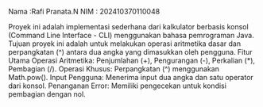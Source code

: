 Nama :Rafi Pranata.N
NIM : 202410370110048

Proyek ini adalah implementasi sederhana dari kalkulator berbasis konsol (Command Line Interface - CLI) menggunakan bahasa pemrograman Java.
Tujuan proyek ini adalah untuk melakukan operasi aritmetika dasar dan perpangkatan (^) antara dua angka yang dimasukkan oleh pengguna.
Fitur Utama
Operasi Aritmetika: Penjumlahan (+), Pengurangan (-), Perkalian (*), Pembagian (/).
Operasi Khusus: Perpangkatan (^) menggunakan Math.pow().
Input Pengguna: Menerima input dua angka dan satu operator dari konsol.
Penanganan Error: Memiliki pengecekan untuk kondisi pembagian dengan nol.
